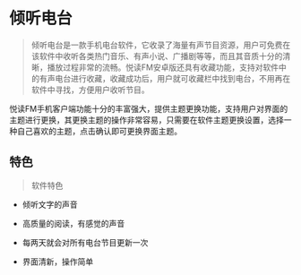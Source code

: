 # 倾听电台

> 倾听电台是一款手机电台软件，它收录了海量有声节目资源，用户可免费在该软件中收听各类热门音乐、有声小说、广播剧等等，而且其音质十分的清晰，播放过程非常的流畅。悦读FM安卓版还具有收藏功能，支持对软件中的有声电台进行收藏，收藏成功后，用户就可收藏栏中找到电台，不用再在软件中寻找，方便用户收听节目。

悦读FM手机客户端功能十分的丰富强大，提供主题更换功能，支持用户对界面的主题进行更换，其更换主题的操作非常容易，只需要在软件主题更换设置，选择一种自己喜欢的主题，点击确认即可更换界面主题。

## 特色

> 软件特色

- 倾听文字的声音

- 高质量的阅读，有感觉的声音

- 每两天就会对所有电台节目更新一次

- 界面清新，操作简单
